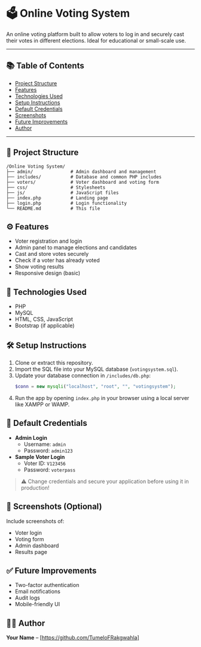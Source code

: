 # 🗳️ Online Voting System

An online voting platform built to allow voters to log in and securely cast their votes in different elections. Ideal for educational or small-scale use.

---

## 📚 Table of Contents

- [Project Structure](#-project-structure)
- [Features](#️-features)
- [Technologies Used](#-technologies-used)
- [Setup Instructions](#️-setup-instructions)
- [Default Credentials](#-default-credentials)
- [Screenshots](#-screenshots-optional)
- [Future Improvements](#-future-improvements)
- [Author](#-author)

---

## 📁 Project Structure

```
/Online Voting System/
├── admin/              # Admin dashboard and management
├── includes/           # Database and common PHP includes
├── voters/             # Voter dashboard and voting form
├── css/                # Stylesheets
├── js/                 # JavaScript files
├── index.php           # Landing page
├── login.php           # Login functionality
└── README.md           # This file
```

## ⚙️ Features

- Voter registration and login
- Admin panel to manage elections and candidates
- Cast and store votes securely
- Check if a voter has already voted
- Show voting results
- Responsive design (basic)

## 🚀 Technologies Used

- PHP
- MySQL
- HTML, CSS, JavaScript
- Bootstrap (if applicable)

## 🛠️ Setup Instructions

1. Clone or extract this repository.
2. Import the SQL file into your MySQL database (`votingsystem.sql`).
3. Update your database connection in `/includes/db.php`:
   ```php
   $conn = new mysqli("localhost", "root", "", "votingsystem");
   ```
4. Run the app by opening `index.php` in your browser using a local server like XAMPP or WAMP.

## 🔐 Default Credentials

- **Admin Login**
  - Username: `admin`
  - Password: `admin123`
- **Sample Voter Login**
  - Voter ID: `V123456`
  - Password: `voterpass`

> ⚠️ Change credentials and secure your application before using it in production!

## 📸 Screenshots (Optional)

Include screenshots of:
- Voter login
- Voting form
- Admin dashboard
- Results page

## ✅ Future Improvements

- Two-factor authentication
- Email notifications
- Audit logs
- Mobile-friendly UI

## 🧑‍💻 Author

**Your Name** – [https://github.com/TumeloFRakgwahla]
